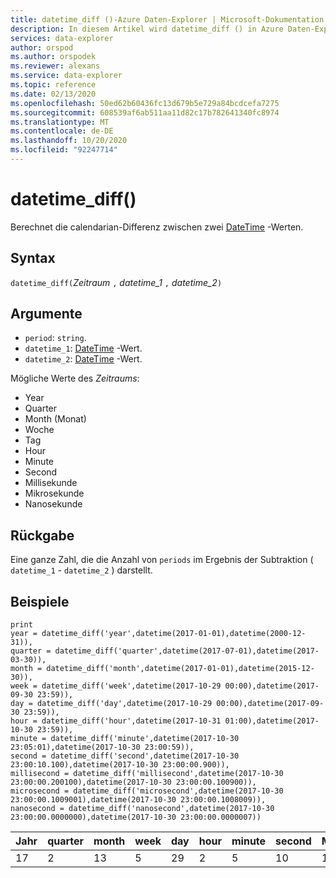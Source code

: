 ```yaml
---
title: datetime_diff ()-Azure Daten-Explorer | Microsoft-Dokumentation
description: In diesem Artikel wird datetime_diff () in Azure Daten-Explorer beschrieben.
services: data-explorer
author: orspod
ms.author: orspodek
ms.reviewer: alexans
ms.service: data-explorer
ms.topic: reference
ms.date: 02/13/2020
ms.openlocfilehash: 50ed62b60436fc13d679b5e729a84bcdcefa7275
ms.sourcegitcommit: 608539af6ab511aa11d82c17b782641340fc8974
ms.translationtype: MT
ms.contentlocale: de-DE
ms.lasthandoff: 10/20/2020
ms.locfileid: "92247714"
---
```

# <a name="datetime_diff"></a>datetime_diff()

Berechnet die calendarian-Differenz zwischen zwei [DateTime](./scalar-data-types/datetime.md) -Werten.

## <a name="syntax"></a>Syntax

`datetime_diff(`*Zeitraum* `,` *datetime_1* `,` *datetime_2*`)`

## <a name="arguments"></a>Argumente

* `period`: `string`. 
* `datetime_1`: [DateTime](./scalar-data-types/datetime.md) -Wert.
* `datetime_2`: [DateTime](./scalar-data-types/datetime.md) -Wert.

Mögliche Werte des *Zeitraums*: 
- Year
- Quarter
- Month (Monat)
- Woche
- Tag
- Hour
- Minute
- Second
- Millisekunde
- Mikrosekunde
- Nanosekunde

## <a name="returns"></a>Rückgabe

Eine ganze Zahl, die die Anzahl von `periods` im Ergebnis der Subtraktion ( `datetime_1`  -  `datetime_2` ) darstellt.

## <a name="examples"></a>Beispiele

```kusto
print
year = datetime_diff('year',datetime(2017-01-01),datetime(2000-12-31)),
quarter = datetime_diff('quarter',datetime(2017-07-01),datetime(2017-03-30)),
month = datetime_diff('month',datetime(2017-01-01),datetime(2015-12-30)),
week = datetime_diff('week',datetime(2017-10-29 00:00),datetime(2017-09-30 23:59)),
day = datetime_diff('day',datetime(2017-10-29 00:00),datetime(2017-09-30 23:59)),
hour = datetime_diff('hour',datetime(2017-10-31 01:00),datetime(2017-10-30 23:59)),
minute = datetime_diff('minute',datetime(2017-10-30 23:05:01),datetime(2017-10-30 23:00:59)),
second = datetime_diff('second',datetime(2017-10-30 23:00:10.100),datetime(2017-10-30 23:00:00.900)),
millisecond = datetime_diff('millisecond',datetime(2017-10-30 23:00:00.200100),datetime(2017-10-30 23:00:00.100900)),
microsecond = datetime_diff('microsecond',datetime(2017-10-30 23:00:00.1009001),datetime(2017-10-30 23:00:00.1008009)),
nanosecond = datetime_diff('nanosecond',datetime(2017-10-30 23:00:00.0000000),datetime(2017-10-30 23:00:00.0000007))
```

|Jahr|quarter|month|week|day|hour|minute|second|Millisekunde|Mikrosekunde|Nanosekunde|
|---|---|---|---|---|---|---|---|---|---|---|
|17|2|13|5|29|2|5|10|100|100|-700|




